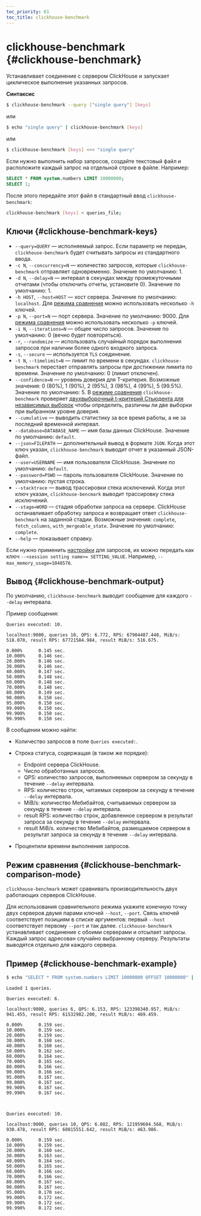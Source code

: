 ```yaml
---
toc_priority: 61
toc_title: clickhouse-benchmark
---
```


# clickhouse-benchmark {#clickhouse-benchmark}

Устанавливает соединение с сервером ClickHouse и запускает циклическое выполнение указанных запросов.

**Синтаксис**

``` bash
$ clickhouse-benchmark --query ["single query"] [keys]
```

или

``` bash
$ echo "single query" | clickhouse-benchmark [keys]
```

или

``` bash
$ clickhouse-benchmark [keys] <<< "single query"
```

Если нужно выполнить набор запросов, создайте текстовый файл и расположите каждый запрос на отдельной строке в файле. Например:

``` sql
SELECT * FROM system.numbers LIMIT 10000000;
SELECT 1;
```

После этого передайте этот файл в стандартный ввод `clickhouse-benchmark`:

``` bash
clickhouse-benchmark [keys] < queries_file;
```

## Ключи {#clickhouse-benchmark-keys}

-   `--query=QUERY` — исполняемый запрос. Если параметр не передан, `clickhouse-benchmark` будет считывать запросы из стандартного ввода. 
-   `-c N`, `--concurrency=N` — количество запросов, которые `clickhouse-benchmark` отправляет одновременно. Значение по умолчанию: 1.
-   `-d N`, `--delay=N` — интервал в секундах между промежуточными отчетами (чтобы отключить отчеты, установите 0). Значение по умолчанию: 1.
-   `-h HOST`, `--host=HOST` — хост сервера. Значение по умолчанию: `localhost`. Для [режима сравнения](#clickhouse-benchmark-comparison-mode) можно использовать несколько `-h` ключей. 
-   `-p N`, `--port=N` — порт сервера. Значение по умолчанию: 9000. Для [режима сравнения](#clickhouse-benchmark-comparison-mode) можно использовать несколько `-p` ключей. 
-   `-i N`, `--iterations=N` — общее число запросов. Значение по умолчанию: 0 (вечно будет повторяться).
-   `-r`, `--randomize` — использовать случайный порядок выполнения запросов при наличии более одного входного запроса.
-   `-s`, `--secure` — используется `TLS` соединение.
-   `-t N`, `--timelimit=N` — лимит по времени в секундах. `clickhouse-benchmark` перестает отправлять запросы при достижении лимита по времени. Значение по умолчанию: 0 (лимит отключен).
-   `--confidence=N` — уровень доверия для  T-критерия. Возможные значения: 0 (80%), 1 (90%), 2 (95%), 3 (98%), 4 (99%), 5 (99.5%). Значение по умолчанию: 5. В [режиме сравнения](#clickhouse-benchmark-comparison-mode) `clickhouse-benchmark` проверяет [двухвыборочный  t-критерий Стьюдента для независимых выборок](https://en.wikipedia.org/wiki/Student%27s_t-test#Independent_two-sample_t-test) чтобы определить, различны ли две выборки при выбранном уровне доверия.
-   `--cumulative` — выводить статистику за все время работы, а не за последний временной интервал.
-   `--database=DATABASE_NAME` — имя базы данных ClickHouse. Значение по умолчанию: `default`. 
-   `--json=FILEPATH` — дополнительный вывод в формате `JSON`. Когда этот ключ указан, `clickhouse-benchmark` выводит отчет в указанный JSON-файл.
-   `--user=USERNAME` — имя пользователя ClickHouse. Значение по умолчанию: `default`.
-   `--password=PSWD` — пароль пользователя ClickHouse. Значение по умолчанию: пустая строка.
-   `--stacktrace` — вывод трассировки стека исключений. Когда этот ключ указан, `clickhouse-bencmark` выводит трассировку стека исключений.
-   `--stage=WORD` — стадия обработки запроса на сервере. ClickHouse останавливает обработку запроса и возвращает ответ `clickhouse-benchmark` на заданной стадии. Возможные значения: `complete`, `fetch_columns`, `with_mergeable_state`. Значение по умолчанию: `complete`. 
-   `--help` — показывает справку.

Если нужно применить [настройки](../../operations/settings/index.md) для запросов, их можно передать как ключ `--<session setting name>= SETTING_VALUE`. Например, `--max_memory_usage=1048576`.

## Вывод {#clickhouse-benchmark-output}

По умолчанию, `clickhouse-benchmark` выводит сообщение для каждого `--delay` интервала.

Пример сообщения: 

``` text
Queries executed: 10.

localhost:9000, queries 10, QPS: 6.772, RPS: 67904487.440, MiB/s: 518.070, result RPS: 67721584.984, result MiB/s: 516.675.

0.000%      0.145 sec.
10.000%     0.146 sec.
20.000%     0.146 sec.
30.000%     0.146 sec.
40.000%     0.147 sec.
50.000%     0.148 sec.
60.000%     0.148 sec.
70.000%     0.148 sec.
80.000%     0.149 sec.
90.000%     0.150 sec.
95.000%     0.150 sec.
99.000%     0.150 sec.
99.900%     0.150 sec.
99.990%     0.150 sec.
```

В сообщении можно найти:

-   Количество запросов в поле `Queries executed:`.

-   Строка статуса, содержащая (в таком же порядке):

    -   Endpoint сервера ClickHouse.
    -   Число обработанных запросов.
    -   QPS: количество запросов, выполняемых сервером за секунду в течение `--delay` интервала.
    -   RPS: количество строк, читаемых сервером за секунду в течение `--delay` интервала.
    -   MiB/s: количество Мебибайтов, считываемых сервером за секунду в течение `--delay` интервала.
    -   result RPS: количество строк, добавленное сервером в результат запроса за секунду в течение `--delay` интервала.
    -   result MiB/s. количество Мебибайтов, размещаемое сервером в результат запроса за секунду в течение `--delay` интервала.

-   Процентили времени выполнения запросов.

## Режим сравнения {#clickhouse-benchmark-comparison-mode}

`clickhouse-benchmark` может сравнивать производительность двух работающих серверов ClickHouse.

Для использования сравнительного режима укажите конечную точку двух серверов двумя парами ключей `--host`, `--port`. Связь ключей соответствует позициям в списке аргументов: первый `--host` соответствует первому `--port` и так далее. `clickhouse-benchmark` устанавливает соединение с обоими серверами и отсылает запросы. Каждый запрос адресован случайно выбранному серверу. Результаты выводятся отдельно для каждого сервера.

## Пример {#clickhouse-benchmark-example}

``` bash
$ echo "SELECT * FROM system.numbers LIMIT 10000000 OFFSET 10000000" | clickhouse-benchmark -i 10
```

``` text
Loaded 1 queries.

Queries executed: 6.

localhost:9000, queries 6, QPS: 6.153, RPS: 123398340.957, MiB/s: 941.455, result RPS: 61532982.200, result MiB/s: 469.459.

0.000%      0.159 sec.
10.000%     0.159 sec.
20.000%     0.159 sec.
30.000%     0.160 sec.
40.000%     0.160 sec.
50.000%     0.162 sec.
60.000%     0.164 sec.
70.000%     0.165 sec.
80.000%     0.166 sec.
90.000%     0.166 sec.
95.000%     0.167 sec.
99.000%     0.167 sec.
99.900%     0.167 sec.
99.990%     0.167 sec.



Queries executed: 10.

localhost:9000, queries 10, QPS: 6.082, RPS: 121959604.568, MiB/s: 930.478, result RPS: 60815551.642, result MiB/s: 463.986.

0.000%      0.159 sec.
10.000%     0.159 sec.
20.000%     0.160 sec.
30.000%     0.163 sec.
40.000%     0.164 sec.
50.000%     0.165 sec.
60.000%     0.166 sec.
70.000%     0.166 sec.
80.000%     0.167 sec.
90.000%     0.167 sec.
95.000%     0.170 sec.
99.000%     0.172 sec.
99.900%     0.172 sec.
99.990%     0.172 sec.
```

